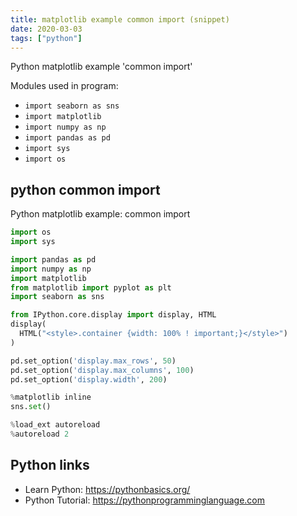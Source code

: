 ```yaml
---
title: matplotlib example common import (snippet)
date: 2020-03-03
tags: ["python"]
---
```

Python matplotlib example 'common import'


Modules used in program: 
* `import seaborn as sns`
* `import matplotlib`
* `import numpy as np`
* `import pandas as pd`
* `import sys`
* `import os`

## python common import

Python matplotlib example: common import

```python
import os
import sys

import pandas as pd
import numpy as np
import matplotlib
from matplotlib import pyplot as plt
import seaborn as sns

from IPython.core.display import display, HTML
display(
  HTML("<style>.container {width: 100% ! important;}</style>")
)

pd.set_option('display.max_rows', 50)
pd.set_option('display.max_columns', 100)
pd.set_option('display.width', 200)

%matplotlib inline
sns.set()

%load_ext autoreload
%autoreload 2

```

## Python links

- Learn Python: https://pythonbasics.org/
- Python Tutorial: https://pythonprogramminglanguage.com

